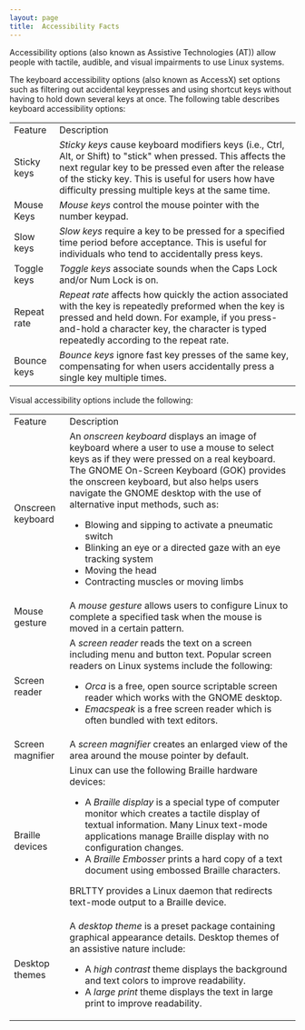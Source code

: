 ```yaml
---
layout: page
title:  Accessibility Facts
---
```


Accessibility options (also known as Assistive Technologies (AT)) allow people
with tactile, audible, and visual impairments to use Linux systems.

The keyboard accessibility options (also known as AccessX) set options such as
filtering out accidental keypresses and using shortcut keys without having to
hold down several keys at once. The following table describes keyboard
accessibility options:

<table>

<tr> <td>Feature</td> <td>Description</td>

</tr>

<tr> <td>Sticky keys</td> <td><i>Sticky keys</i> cause keyboard modifiers keys
(i.e., Ctrl, Alt, or Shift) to "stick" when pressed. This affects the next
regular key to be pressed even after the release of the sticky key. This is
useful for users how have difficulty pressing multiple keys at the same time.
</td>

</tr>

<tr> <td>Mouse Keys</td> <td><i>Mouse keys</i> control the mouse pointer with
the number keypad.  </td>

</tr>

<tr> <td>Slow keys</td> <td><i>Slow keys</i> require a key to be pressed for a
specified time period before acceptance. This is useful for individuals who
tend to accidentally press keys.</td>

</tr>

<tr> <td>Toggle keys</td> <td><i>Toggle keys</i> associate sounds when the
Caps Lock and/or Num Lock is on.</td>

</tr>

<tr> <td>Repeat rate</td> <td><i>Repeat rate</i> affects how quickly the
action associated with the key is repeatedly preformed when the key is pressed
and held down. For example, if you press-and-hold a character key, the
character is typed repeatedly according to the repeat rate.</td>

</tr>

<tr> <td>Bounce keys</td> <td><i>Bounce keys</i> ignore fast key presses of
the same key, compensating for when users accidentally press a single key
multiple times.</td>

</tr> </table>

Visual accessibility options include the following:

<table>

<tr> <td>Feature</td> <td>Description</td>

</tr>

<tr> <td>Onscreen keyboard</td> <td>An <i>onscreen keyboard </i>displays an
image of keyboard where a user to use a mouse to select keys as if they were
pressed on a real keyboard. The GNOME On-Screen Keyboard (GOK) provides the
onscreen keyboard, but also helps users navigate the GNOME desktop with the
use of alternative input methods, such as:

<ul>

<li>Blowing and sipping to activate a pneumatic switch

</li>

<li>Blinking an eye or a directed gaze with an eye tracking system

</li>

<li>Moving the head

</li>

<li>Contracting muscles or moving limbs

</li>

</ul> </td>

</tr>

<tr> <td>Mouse gesture</td> <td>A <i>mouse gesture </i>allows users to
configure Linux to complete a specified task when the mouse is moved in a
certain pattern.</td>

</tr>

<tr> <td>Screen reader</td> <td>A <i>screen reader </i>reads the text on a
screen including menu and button text. Popular screen readers on Linux systems
include the following:

<ul>

<li><i>Orca</i> is a free, open source scriptable screen reader which works
with the GNOME desktop.

</li>

<li><i>Emacspeak</i> is a free screen reader which is often bundled with text
editors.

</li>

</ul> </td>

</tr>

<tr> <td>Screen magnifier</td> <td>A <i>screen magnifier</i> creates an
enlarged view of the area around the mouse pointer by default.</td>

</tr>

<tr> <td>Braille devices</td> <td>Linux can use the following Braille hardware
devices:

<ul>

<li>A <i>Braille display</i> is a special type of computer monitor which
creates a tactile display of textual information. Many Linux text-mode
applications manage Braille display with no configuration changes.

</li>

<li>A <i>Braille Embosser</i> prints a hard copy of a text document using
embossed Braille characters.

</li>

</ul>

BRLTTY provides a Linux daemon that redirects text-mode output to a Braille
device.

</td>

</tr>

<tr> <td>Desktop themes</td> <td>A <i>desktop theme</i> is a preset package
containing graphical appearance details. Desktop themes of an assistive nature
include:

<ul>

<li>A <i>high contrast</i> theme displays the background and text colors to
improve readability.

</li>

<li>A <i>large print</i> theme displays the text in large print to improve
readability.

</li>

</ul> </td>

</tr> </table>

